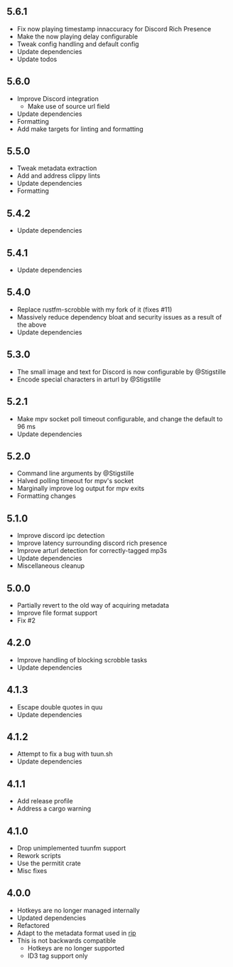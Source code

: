 ## 5.6.1
- Fix now playing timestamp innaccuracy for Discord Rich Presence
- Make the now playing delay configurable
- Tweak config handling and default config
- Update dependencies
- Update todos

## 5.6.0
- Improve Discord integration
    - Make use of source url field
- Update dependencies
- Formatting
- Add make targets for linting and formatting

## 5.5.0
- Tweak metadata extraction
- Add and address clippy lints
- Update dependencies
- Formatting

## 5.4.2
- Update dependencies

## 5.4.1
- Update dependencies

## 5.4.0
- Replace rustfm-scrobble with my fork of it (fixes #11)
- Massively reduce dependency bloat and security issues as a result of the above
- Update dependencies

## 5.3.0
- The small image and text for Discord is now configurable by @Stigstille
- Encode special characters in arturl by @Stigstille

## 5.2.1
- Make mpv socket poll timeout configurable, and change the default to 96 ms
- Update dependencies

## 5.2.0
- Command line arguments by @Stigstille
- Halved polling timeout for mpv's socket
- Marginally improve log output for mpv exits
- Formatting changes

## 5.1.0
- Improve discord ipc detection
- Improve latency surrounding discord rich presence
- Improve arturl detection for correctly-tagged mp3s
- Update dependencies
- Miscellaneous cleanup

## 5.0.0
- Partially revert to the old way of acquiring metadata
- Improve file format support
- Fix #2

## 4.2.0
- Improve handling of blocking scrobble tasks
- Update dependencies

## 4.1.3
- Escape double quotes in quu
- Update dependencies

## 4.1.2
- Attempt to fix a bug with tuun.sh
- Update dependencies

## 4.1.1
- Add release profile
- Address a cargo warning

## 4.1.0
- Drop unimplemented tuunfm support
- Rework scripts
- Use the permitit crate
- Misc fixes

## 4.0.0
- Hotkeys are no longer managed internally
- Updated dependencies
- Refactored
- Adapt to the metadata format used in [rip](https://git.gay/Tox/rip)
- This is not backwards compatible
    - Hotkeys are no longer supported
    - ID3 tag support only
